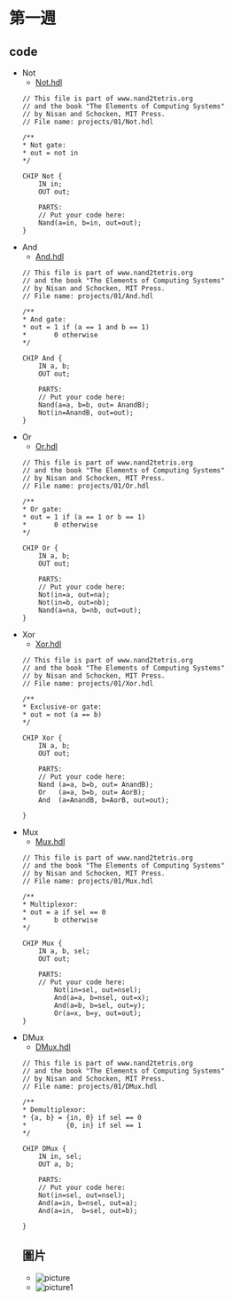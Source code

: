 # 第一週
## code
* Not
    * [Not.hdl](https://github.com/www-abcdefg/co109a/blob/master/01/Not.hdl)
    ```
    // This file is part of www.nand2tetris.org
    // and the book "The Elements of Computing Systems"
    // by Nisan and Schocken, MIT Press.
    // File name: projects/01/Not.hdl

    /**
    * Not gate:
    * out = not in
    */

    CHIP Not {
        IN in;
        OUT out;

        PARTS:
        // Put your code here:
        Nand(a=in, b=in, out=out);
    }
    ```
* And
    * [And.hdl](https://github.com/www-abcdefg/co109a/blob/master/01/And.hdl)
    ```
    // This file is part of www.nand2tetris.org
    // and the book "The Elements of Computing Systems"
    // by Nisan and Schocken, MIT Press.
    // File name: projects/01/And.hdl

    /**
    * And gate: 
    * out = 1 if (a == 1 and b == 1)
    *       0 otherwise
    */

    CHIP And {
        IN a, b;
        OUT out;

        PARTS:
        // Put your code here:
        Nand(a=a, b=b, out= AnandB);
        Not(in=AnandB, out=out);
    }

    ```
* Or
    * [Or.hdl](https://github.com/www-abcdefg/co109a/blob/master/01/Or.hdl)
    ```
    // This file is part of www.nand2tetris.org
    // and the book "The Elements of Computing Systems"
    // by Nisan and Schocken, MIT Press.
    // File name: projects/01/Or.hdl

    /**
    * Or gate:
    * out = 1 if (a == 1 or b == 1)
    *       0 otherwise
    */

    CHIP Or {
        IN a, b;
        OUT out;

        PARTS:
        // Put your code here:
        Not(in=a, out=na);
        Not(in=b, out=nb);
        Nand(a=na, b=nb, out=out);
    }
    ```
* Xor
    * [Xor.hdl](https://github.com/www-abcdefg/co109a/blob/master/01/Xor.hdl)
    ```
    // This file is part of www.nand2tetris.org
    // and the book "The Elements of Computing Systems"
    // by Nisan and Schocken, MIT Press.
    // File name: projects/01/Xor.hdl

    /**
    * Exclusive-or gate:
    * out = not (a == b)
    */

    CHIP Xor {
        IN a, b;
        OUT out;

        PARTS:
        // Put your code here:
        Nand (a=a, b=b, out= AnandB);
        Or   (a=a, b=b, out= AorB);
        And  (a=AnandB, b=AorB, out=out);

    }
    ```
* Mux
    * [Mux.hdl](https://github.com/www-abcdefg/co109a/blob/master/01/Mux.hdl)
    ```
    // This file is part of www.nand2tetris.org
    // and the book "The Elements of Computing Systems"
    // by Nisan and Schocken, MIT Press.
    // File name: projects/01/Mux.hdl

    /** 
    * Multiplexor:
    * out = a if sel == 0
    *       b otherwise
    */

    CHIP Mux {
        IN a, b, sel;
        OUT out;

        PARTS:
        // Put your code here:
            Not(in=sel, out=nsel);
            And(a=a, b=nsel, out=x);
            And(a=b, b=sel, out=y);
            Or(a=x, b=y, out=out);
    }
    ```
* DMux
    * [DMux.hdl](https://github.com/www-abcdefg/co109a/blob/master/01/DMux.hdl)
    ```
    // This file is part of www.nand2tetris.org
    // and the book "The Elements of Computing Systems"
    // by Nisan and Schocken, MIT Press.
    // File name: projects/01/DMux.hdl

    /**
    * Demultiplexor:
    * {a, b} = {in, 0} if sel == 0
    *          {0, in} if sel == 1
    */

    CHIP DMux {
        IN in, sel;
        OUT a, b;

        PARTS:
        // Put your code here:
        Not(in=sel, out=nsel);
        And(a=in, b=nsel, out=a);
        And(a=in,  b=sel, out=b);

    }
    ```
    ## 圖片
    * ![picture](https://github.com/www-abcdefg/co109a/blob/master/01/hw1.jpg)
    * ![picture1](https://github.com/www-abcdefg/co109a/blob/master/01/hw1(1).jpg)